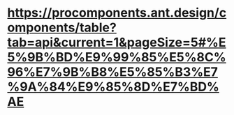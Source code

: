 # https://procomponents.ant.design/components/table?tab=api&current=1&pageSize=5#%E5%9B%BD%E9%99%85%E5%8C%96%E7%9B%B8%E5%85%B3%E7%9A%84%E9%85%8D%E7%BD%AE